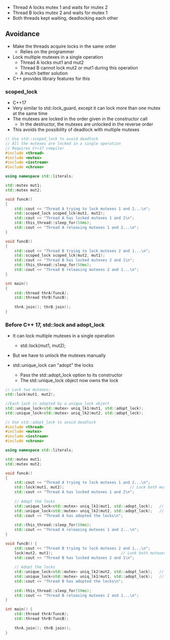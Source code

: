 - Thread A locks mutex 1 and waits for mutex 2
- Thread B locks mutex 2 and waits for mutex 1
- Both threads kept waiting, deadlocking each other

## Avoidance
- Make the threads acquire locks in the same order
	- Relies on the programmer
- Lock multiple mutexes in a single operation
	- Thread A locks mut1 and mut2
	- Thread B cannot lock mut2 or mut1 during this operation
	- A much better solution
- C++ provides library features for this


### scoped_lock
- C++17
- Very similar to std::lock_guard, except it can lock more than one mutex at the same time
- The mutexes are locked in the order given in the constructor call
	- In the destructor, the mutexes are unlocked in the reverse order
- This avoids the possibility of deadlock with multiple mutexes

```cpp
// Use std::scoped_lock to avoid deadlock
// All the mutexes are locked in a single operation
// Requires C++17 compiler
#include <thread>
#include <mutex>
#include <iostream>
#include <chrono>	

using namespace std::literals;

std::mutex mut1;
std::mutex mut2;

void funcA()
{
	std::cout << "Thread A trying to lock mutexes 1 and 2...\n";
	std::scoped_lock scoped_lck(mut1, mut2);
	std::cout << "Thread A has locked mutexes 1 and 2\n";
	std::this_thread::sleep_for(50ms);
	std::cout << "Thread A releasing mutexes 1 and 2...\n";
}

void funcB()
{
	std::cout << "Thread B trying to lock mutexes 2 and 1...\n";
	std::scoped_lock scoped_lck(mut2, mut1);
	std::cout << "Thread B has locked mutexes 2 and 1\n";
	std::this_thread::sleep_for(50ms);
	std::cout << "Thread B releasing mutexes 2 and 1...\n";
}

int main()
{
	std::thread thrA(funcA);
	std::thread thrB(funcB);
	
	thrA.join(); thrB.join();
}
```


### Before C++ 17, std::lock and adopt_lock
- It can lock multiple mutexes in a single operation
	- std::lock(mut1, mut2);
- But we have to unlock the mutexes manually

- std::unique_lock can "adopt" the locks
	- Pass the std::adopt_lock option to its constructor
	- The std::unique_lock object now owns the lock
```cpp
// Lock two mutexes;
std::lock(mut1, mut2);

//Each lock is adopted by a unique_lock object
std::unique_lock<std::mutex> uniq_lk1(mut1, std::adopt_lock);
std::unique_lock<std::mutex> uniq_lk2(mut2, std::adopt_lock);
```

```cpp
// Use std::adopt_lock to avoid deadlock
#include <thread>
#include <mutex>
#include <iostream>
#include <chrono>

using namespace std::literals;

std::mutex mut1;
std::mutex mut2;

void funcA()
{
	std::cout << "Thread A trying to lock mutexes 1 and 2...\n";
	std::lock(mut1, mut2);				               // Lock both mutexes
	std::cout << "Thread A has locked mutexes 1 and 2\n";
	
	// Adopt the locks
	std::unique_lock<std::mutex> uniq_lk1(mut1, std::adopt_lock);   // Associate each mutex
	std::unique_lock<std::mutex> uniq_lk2(mut2, std::adopt_lock);   // with a unique_lock
	std::cout << "Thread A has adopted the locks\n";
	
	std::this_thread::sleep_for(50ms);
	std::cout << "Thread A releasing mutexes 1 and 2...\n";
}

void funcB() {
	std::cout << "Thread B trying to lock mutexes 2 and 1...\n";
	lock(mut2, mut1);				               // Lock both mutexes
	std::cout << "Thread B has locked mutexes 2 and 1\n";
	
	// Adopt the locks
	std::unique_lock<std::mutex> uniq_lk2(mut2, std::adopt_lock);   // with a unique_lock
	std::unique_lock<std::mutex> uniq_lk1(mut1, std::adopt_lock);   // Associate each mutex
	std::cout << "Thread B has adopted the locks\n";
	
	std::this_thread::sleep_for(50ms);
	std::cout << "Thread B releasing mutexes 2 and 1...\n";
}

int main() {
	std::thread thrA(funcA);
	std::thread thrB(funcB);
	
	thrA.join(); thrB.join();
}
```